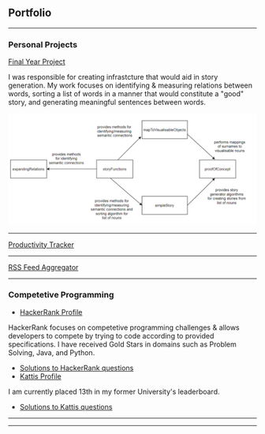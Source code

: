 ## Portfolio

---

### Personal Projects

[Final Year Project](https://github.com/Liamplussquared/final-year-project)

I was responsible for creating infrastcture that would aid in story generation. My work focuses on identifying & measuring relations between words, sorting a list of words in a manner that would constitute a "good" story, and generating meaningful sentences between words.

<img src = "https://github.com/Liamplussquared/final-year-project/blob/master/designDiagram.PNG?raw=true"/>

---
[Productivity Tracker](https://github.com/Liamplussquared/productivity-tracker)


---
[RSS Feed Aggregator](https://github.com/Liamplussquared/flask-rss-feed)


---

### Competetive Programming

- [HackerRank Profile](https://www.hackerrank.com/liam_obrien_2017)

HackerRank focuses on competetive programming challenges & allows developers to compete by trying to code according to provided specifications. I have received Gold Stars in domains such as Problem Solving, Java, and Python.
- [Solutions to HackerRank questions](https://github.com/Liamplussquared/hackerrank-solutions)
- [Kattis Profile](https://open.kattis.com/users/leem#_=_)

I am currently placed 13th in my former University's leaderboard.
- [Solutions to Kattis questions](https://github.com/Liamplussquared/kattis-questions)

---




---

